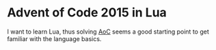 # Advent of Code 2015 in Lua

I want to learn Lua, thus solving [AoC](https://adventofcode.com/2015/) seems a
good starting point to get familiar with the language basics.
